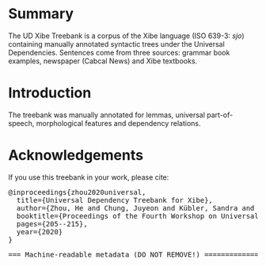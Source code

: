 # Summary

The UD Xibe Treebank is a corpus of the Xibe language (ISO 639-3: *sjo*) containing manually annotated syntactic trees under the Universal Dependencies. Sentences come from three sources: grammar book examples, newspaper (Cabcal News) and Xibe textbooks. 

# Introduction

The treebank was manually annotated for lemmas, universal part-of-speech, morphological features and dependency relations. 

# Acknowledgements

If you use this treebank in your work, please cite:

<pre>
@inproceedings{zhou2020universal,
  title={Universal Dependency Treebank for Xibe},
  author={Zhou, He and Chung, Juyeon and Kübler, Sandra and Tyers, Francis},
  booktitle={Proceedings of the Fourth Workshop on Universal Dependencies (UDW 2020)},
  pages={205--215},
  year={2020}
}
</pre>

<pre>
=== Machine-readable metadata (DO NOT REMOVE!) ================================


</pre>


